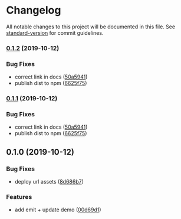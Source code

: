 # Changelog

All notable changes to this project will be documented in this file. See [standard-version](https://github.com/conventional-changelog/standard-version) for commit guidelines.

### [0.1.2](https://github.com/Alexeykhr/vue-stripe-menu/compare/v0.1.0...v0.1.2) (2019-10-12)


### Bug Fixes

* correct link in docs ([50a5941](https://github.com/Alexeykhr/vue-stripe-menu/commit/50a5941))
* publish dist to npm ([6625f75](https://github.com/Alexeykhr/vue-stripe-menu/commit/6625f75))



### [0.1.1](https://github.com/Alexeykhr/vue-stripe-menu/compare/v0.1.0...v0.1.1) (2019-10-12)


### Bug Fixes

* correct link in docs ([50a5941](https://github.com/Alexeykhr/vue-stripe-menu/commit/50a5941))
* publish dist to npm ([6625f75](https://github.com/Alexeykhr/vue-stripe-menu/commit/6625f75))



## 0.1.0 (2019-10-12)


### Bug Fixes

* deploy url assets ([8d686b7](https://github.com/Alexeykhr/vue-stripe-menu/commit/8d686b7))


### Features

* add emit + update demo ([00d69d1](https://github.com/Alexeykhr/vue-stripe-menu/commit/00d69d1))
